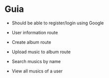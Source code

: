 # Guia

- Should be able to register/login using Google
- User information route

- Create album route
- Upload music to album route
- Search musics by name
- View all musics of a user